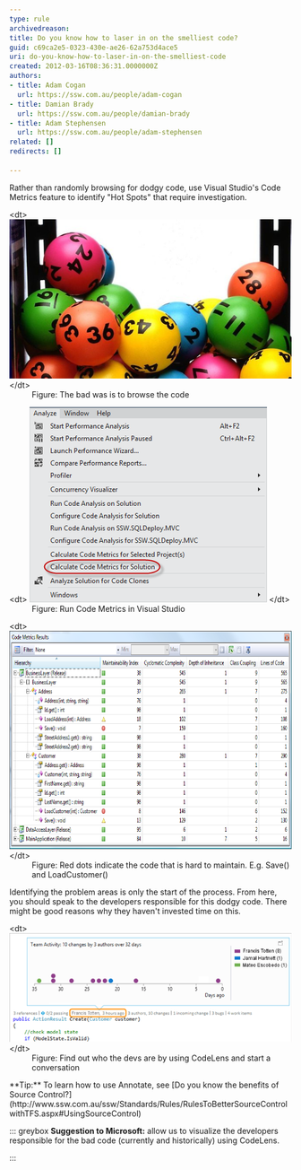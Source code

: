 ```yaml
---
type: rule
archivedreason: 
title: Do you know how to laser in on the smelliest code?
guid: c69ca2e5-0323-430e-ae26-62a753d4ace5
uri: do-you-know-how-to-laser-in-on-the-smelliest-code
created: 2012-03-16T08:36:31.0000000Z
authors:
- title: Adam Cogan
  url: https://ssw.com.au/people/adam-cogan
- title: Damian Brady
  url: https://ssw.com.au/people/damian-brady
- title: Adam Stephensen
  url: https://ssw.com.au/people/adam-stephensen
related: []
redirects: []

---
```


Rather than randomly browsing for dodgy code, use Visual Studio's Code Metrics feature to identify "Hot Spots" that require investigation.
<dl class="badImage">&lt;dt&gt; 
      <img alt="467510-lotto-balls.jpeg" src="lotto-balls.jpeg" style="width:600px;"> 
   &lt;/dt&gt;<dd>Figure: The bad was is to browse the code<br></dd></dl>
<!--endintro-->
<dl class="image">&lt;dt&gt;
      <img src="VS 11 Code Metrics.png" alt="Run Code Metrics">
   &lt;/dt&gt;<dd>Figure: Run Code Metrics in Visual Studio</dd></dl><dl class="image">&lt;dt&gt;
      <img src="CodeMetrics_3.png" alt="Red dots indicate the code that is hard to maintain" style="width:750px;height:389px;">
   &lt;/dt&gt;<dd>Figure: Red dots indicate the code that is hard to maintain. E.g. Save() and LoadCustomer()</dd></dl>
Identifying the problem areas is only the start of the process. From here, you should speak to the developers responsible for this dodgy code. There might be good reasons why they haven't invested time on this.
<dl class="image">&lt;dt&gt;
      <img class="ms-rteCustom-ImageArea" src="codelens-start-conversation.png" alt="codelens-start-conversation.png">  
      <br>
   &lt;/dt&gt;<dd>Figure: Find out who the devs are by using CodeLens and start a conversation<span style="color:#444444;"></span></dd></dl> **Tip:** To learn how to use Annotate, see  [Do you know the benefits of Source Control?](http://www.ssw.com.au/ssw/Standards/Rules/RulesToBetterSourceControlwithTFS.aspx#UsingSourceControl)




::: greybox
**Suggestion to Microsoft:** allow us to visualize the developers responsible for the bad code (currently and historically) using CodeLens.

:::
